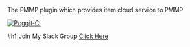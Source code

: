 The PMMP plugin which provides item cloud service to PMMP


[![Poggit-CI](https://poggit.pmmp.io/ci.badge/TylerAndrew/ItemCloud/ItemCloud)](https://poggit.pmmp.io/ci/TylerAndrew/ItemCloud/ItemCloud)

#h1 Join My Slack Group [Click Here](https://join.slack.com/t/ninjamods-team/shared_invite/enQtMjc2OTE0MDc1MzMxLWQ5YTI0MTc3Zjc2MDk2ZGYyMjM0MTNmMDU5ZTcyNDIwNTczZjhkNWFiYjE0MDA5NjRjOWZhM2NhZDIwODlmNzc])
